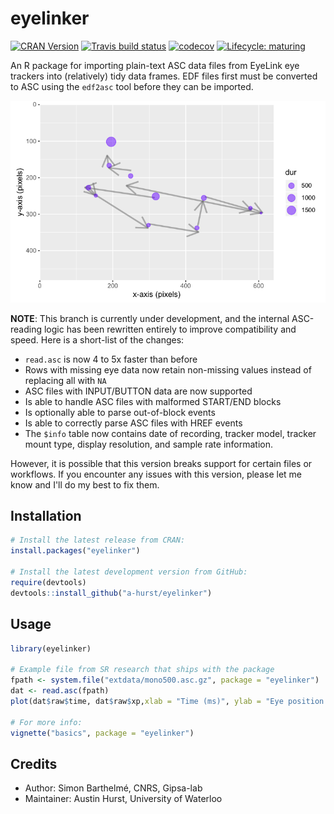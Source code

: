 # eyelinker

[![CRAN Version](http://www.r-pkg.org/badges/version/eyelinker)](https://CRAN.R-project.org/package=eyelinker)
[![Travis build status](https://travis-ci.org/a-hurst/eyelinker.svg?branch=travis)](https://travis-ci.org/a-hurst/eyelinker)
[![codecov](https://codecov.io/gh/a-hurst/eyelinker/branch/travis/graph/badge.svg)](https://codecov.io/gh/a-hurst/eyelinker)
[![Lifecycle: maturing](https://img.shields.io/badge/lifecycle-maturing-blue.svg)](https://www.tidyverse.org/lifecycle/#maturing)

An R package for importing plain-text ASC data files from EyeLink eye trackers into (relatively) tidy data frames. EDF files first must be converted to ASC using the `edf2asc` tool before they can be imported.

![Plot of fixations and saccades from ASC](man/figures/ggplot_eye.png)

**NOTE**: This branch is currently under development, and the internal ASC-reading logic has been
rewritten entirely to improve compatibility and speed. Here is a short-list of the changes:

 - `read.asc` is now 4 to 5x faster than before
 - Rows with missing eye data now retain non-missing values instead of replacing all with `NA`
 - ASC files with INPUT/BUTTON data are now supported
 - Is able to handle ASC files with malformed START/END blocks
 - Is optionally able to parse out-of-block events
 - Is able to correctly parse ASC files with HREF events
 - The `$info` table now contains date of recording, tracker model, tracker mount type, display
   resolution, and sample rate information.
 
However, it is possible that this version breaks support for certain files or workflows. If you encounter any issues
with this version, please let me know and I'll do my best to fix them.

## Installation

```r
# Install the latest release from CRAN:
install.packages("eyelinker")

# Install the latest development version from GitHub:
require(devtools)
devtools::install_github("a-hurst/eyelinker")
```

## Usage

```r
library(eyelinker)

# Example file from SR research that ships with the package
fpath <- system.file("extdata/mono500.asc.gz", package = "eyelinker")
dat <- read.asc(fpath)
plot(dat$raw$time, dat$raw$xp,xlab = "Time (ms)", ylab = "Eye position along x-axis (pix)")

# For more info:
vignette("basics", package = "eyelinker")
```

## Credits

* Author: Simon Barthelmé, CNRS, Gipsa-lab
* Maintainer: Austin Hurst, University of Waterloo
